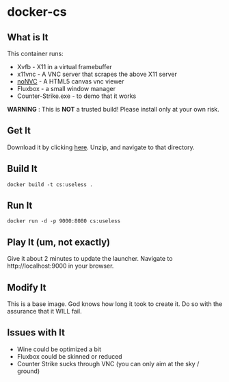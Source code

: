 # docker-cs

## What is It

This container runs:

* Xvfb - X11 in a virtual framebuffer
* x11vnc - A VNC server that scrapes the above X11 server
* [noNVC](https://kanaka.github.io/noVNC/) - A HTML5 canvas vnc viewer
* Fluxbox - a small window manager
* Counter-Strike.exe - to demo that it works

<strong>WARNING</strong> : This is <strong>NOT</strong> a trusted build! Please install only at your own risk.

## Get It

Download it by clicking [here](https://github.com/alexthomas96/docker-cs/archive/master.zip).
Unzip, and navigate to that directory.

## Build It

    docker build -t cs:useless .

## Run It

    docker run -d -p 9000:8080 cs:useless
    
## Play It (um, not exactly)

Give it about 2 minutes to update the launcher.
Navigate to http://localhost:9000 in your browser.

## Modify It

This is a base image. God knows how long it took to create it. 
Do so with the assurance that it WILL fail.

## Issues with It

* Wine could be optimized a bit
* Fluxbox could be skinned or reduced
* Counter Strike sucks through VNC (you can only aim at the sky / ground)
